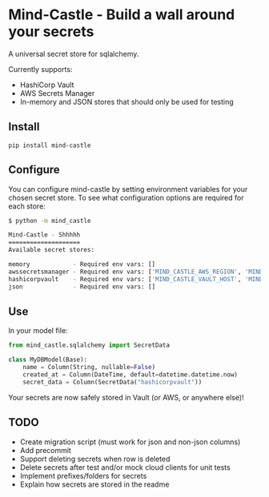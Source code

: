 # Mind-Castle - Build a wall around your secrets

A universal secret store for sqlalchemy.

Currently supports:
- HashiCorp Vault
- AWS Secrets Manager
- In-memory and JSON stores that should only be used for testing

## Install

`pip install mind-castle`


## Configure

You can configure mind-castle by setting environment variables for your chosen secret store. To see what configuration options are required for each store:

```bash
$ python -m mind_castle

Mind-Castle - Shhhhh
====================
Available secret stores:

memory            - Required env vars: []
awssecretsmanager - Required env vars: ['MIND_CASTLE_AWS_REGION', 'MIND_CASTLE_AWS_ACCESS_KEY_ID', 'MIND_CASTLE_AWS_SECRET_ACCESS_KEY']
hashicorpvault    - Required env vars: ['MIND_CASTLE_VAULT_HOST', 'MIND_CASTLE_VAULT_PORT', 'MIND_CASTLE_VAULT_TOKEN']
json              - Required env vars: []
```

## Use

In your model file:

```python
from mind_castle.sqlalchemy import SecretData

class MyDBModel(Base):
    name = Column(String, nullable=False)
    created_at = Column(DateTime, default=datetime.datetime.now)
    secret_data = Column(SecretData("hashicorpvault"))
```

Your secrets are now safely stored in Vault (or AWS, or anywhere else)!


## TODO

- Create migration script (must work for json and non-json columns)
- Add precommit
- Support deleting secrets when row is deleted
- Delete secrets after test and/or mock cloud clients for unit tests
- Implement prefixes/folders for secrets
- Explain how secrets are stored in the readme